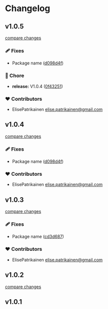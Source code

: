 # Changelog


## v1.0.5

[compare changes](https://github.com/ElisePatrikainen/Nuxt_useFetchQuery/compare/v1.0.3...v1.0.5)

### 🩹 Fixes

- Package name ([d098d4f](https://github.com/ElisePatrikainen/Nuxt_useFetchQuery/commit/d098d4f))

### 🏡 Chore

- **release:** V1.0.4 ([0f43251](https://github.com/ElisePatrikainen/Nuxt_useFetchQuery/commit/0f43251))

### ❤️ Contributors

- ElisePatrikainen <elise.patrikainen@gmail.com>

## v1.0.4

[compare changes](https://github.com/ElisePatrikainen/Nuxt_useFetchQuery/compare/v1.0.3...v1.0.4)

### 🩹 Fixes

- Package name ([d098d4f](https://github.com/ElisePatrikainen/Nuxt_useFetchQuery/commit/d098d4f))

### ❤️ Contributors

- ElisePatrikainen <elise.patrikainen@gmail.com>

## v1.0.3

[compare changes](https://github.com/ElisePatrikainen/Nuxt_useFetchQuery/compare/v1.0.2...v1.0.3)

### 🩹 Fixes

- Package name ([cd3d687](https://github.com/ElisePatrikainen/Nuxt_useFetchQuery/commit/cd3d687))

### ❤️ Contributors

- ElisePatrikainen <elise.patrikainen@gmail.com>

## v1.0.2

[compare changes](https://github.com/ElisePatrikainen/Nuxt_useFetchQuery/compare/v1.0.1...v1.0.2)

## v1.0.1

